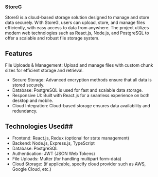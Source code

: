 ### StoreG ####
StoreG is a cloud-based storage solution designed to manage and store data securely. With StoreG, users can upload, store, and manage files efficiently, with easy access to data from anywhere. The project utilizes modern web technologies such as React.js, Node.js, and PostgreSQL to offer a scalable and robust file storage system.

## Features ##
File Uploads & Management: Upload and manage files with custom chunk sizes for efficient storage and retrieval.
* Secure Storage: Advanced encryption methods ensure that all data is stored securely.
* Database: PostgreSQL is used for fast and scalable data storage.
* Responsive UI: Built with React.js for a seamless experience on both desktop and mobile.
* Cloud Integration: Cloud-based storage ensures data availability and redundancy.
## Technologies Used##
* Frontend: React.js, Redux (optional for state management)
* Backend: Node.js, Express.js, TypeScript
* Database: PostgreSQL
* Authentication: JWT (JSON Web Tokens)
* File Uploads: Multer (for handling multipart form-data)
* Cloud Storage: (if applicable, specify cloud provider such as AWS, Google Cloud, etc.)

